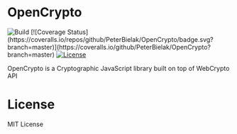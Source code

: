 # OpenCrypto
<img src="https://img.shields.io/wercker/ci/wercker/docs.svg" alt="Build">
[![Coverage Status](https://coveralls.io/repos/github/PeterBielak/OpenCrypto/badge.svg?branch=master)](https://coveralls.io/github/PeterBielak/OpenCrypto?branch=master)
<a href="https://en.wikipedia.org/wiki/MIT_License"><img src="https://img.shields.io/github/license/mashape/apistatus.svg" alt="License"></a>

OpenCrypto is a Cryptographic JavaScript library built on top of WebCrypto API

# License
MIT License
